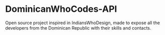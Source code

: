 # DominicanWhoCodes-API
Open source project inspired in IndiansWhoDesign, made to expose all the developers from the Dominican Republic with their skills and contacts.
